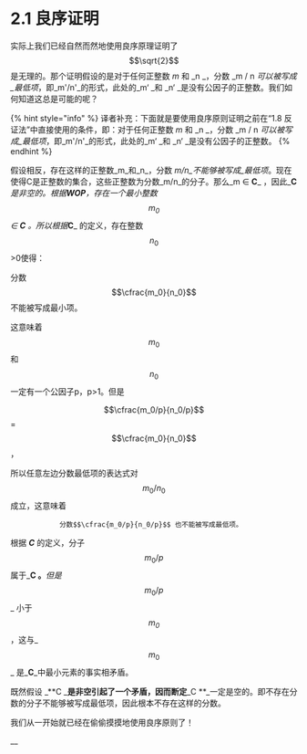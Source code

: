 # 2.1 良序证明

实际上我们已经自然而然地使用良序原理证明了 $$\sqrt{2}$$ 是无理的。那个证明假设的是对于任何正整数 _m_ 和 \_n \_，分数 \_m / n _可以被写成\_最低项_，即\_m'/n'\_的形式，此处的\_m‘ \_和 \_n‘ \_是没有公因子的正整数。我们如何知道这总是可能的呢？

{% hint style="info" %}
译者补充：下面就是要使用良序原则证明之前在“1.8 反证法”中直接使用的条件，即：对于任何正整数 _m_ 和 \_n \_，分数 \_m / n _可以被写成\_最低项_，即\_m'/n'\_的形式，此处的\_m‘ \_和 \_n‘ \_是没有公因子的正整数。
{% endhint %}

假设相反，存在这样的正整数\_m\_和\_n\_，分数 _m/n\_不能够被写成\_最低项_。现在使得C是正整数的集合，这些正整数为分数\_m/n\_的分子。那么\_m ∈ **C**\_ ，因此\_**C**_是非空的。根据**WOP**，存在一个最小整数 _$$m_0$$_ ∈ **C** 。所以根据_**C**\_ 的定义，存在整数 $$n_0$$ >0使得：

分数 $$\cfrac{m_0}{n_0}$$ 不能被写成最小项。

这意味着 $$m_0$$ 和 $$n_0$$ 一定有一个公因子p，p>1。但是

$$\cfrac{m_0/p}{n_0/p}$$ =$$\cfrac{m_0}{n_0}$$ ，

所以任意左边分数最低项的表达式对 $$m_0/n_0$$ 成立，这意味着

```
            分数$$\cfrac{m_0/p}{n_0/p}$$ 也不能被写成最低项。 
```

根据 _**C**_ 的定义，分子 $$m_0/p$$属于\_**C 。**_但是_$$m_0/p$$_ 小于 _$$m_0$$_ ，这与_$$m_0$$_ 是_**C**\_中最小元素的事实相矛盾。

既然假设 \_\*\*C _**是非空引起了一个矛盾，因而断定**_C \*\*\_一定是空的。即不存在分数的分子不能够被写成最低项，因此根本不存在这样的分数。

我们从一开始就已经在偷偷摸摸地使用良序原则了！

\_\_
